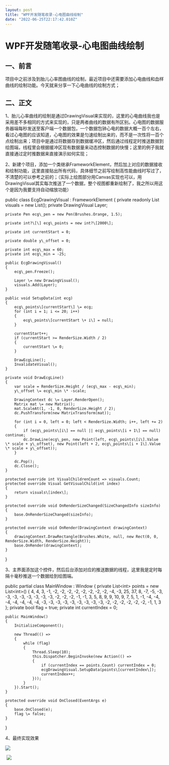 ```yaml
---
layout: post
title: "WPF开发随笔收录-心电图曲线绘制"
date: "2022-06-25T22:17:42.010Z"
---
```

WPF开发随笔收录-心电图曲线绘制
=================

一、前言
----

项目中之前涉及到胎儿心率图曲线的绘制，最近项目中还需要添加心电曲线和血样曲线的绘制功能。今天就来分享一下心电曲线的绘制方式；

二、正文
----

1、胎儿心率曲线的绘制是通过DrawingVisual来实现的，这里的心电曲线我也是采用差不多相同的方式来实现的，只是两者曲线的数据有所区别。心电图的数据服务器端每秒发送至客户端一个数据包，一个数据包钟心电的数据大概一百个左右，看过心电图的应该知道，心电图的效果是匀速绘制出来的，而不是一次性将一百个点绘制出来；项目中是通过将数据存到数据缓冲区，然后通过线程定时推送数据到绘图端，线程里会根据缓冲区现有数据量来动态控制数据的快慢；这里的例子我就直接通过定时推数据来直接演示如何实现；

2、新建个项目，添加一个类继承FrameworkElement，然后加上对应的数据接收和绘制功能，这里直接贴出所有代码，具体细节之前写绘制高性能曲线时写过了，不清楚的可以参考之前的；（实际上绘图部分用Canvas实现也可以，用DrawingVisual其实每次推送了一个数据，整个视图都重新绘制了，我之所以用这个是因为我要支持自动缩放功能）

public class EcgDrawingVisual : FrameworkElement
{
    private readonly List<Visual> visuals = new List<Visual>();
    private DrawingVisual Layer;

    private Pen ecg\_pen = new Pen(Brushes.Orange, 1.5);

    private int?\[\] ecg\_points = new int?\[2000\];

    private int currentStart = 0;

    private double y\_offset = 0;

    private int ecg\_max = 60;
    private int ecg\_min = -25;

    public EcgDrawingVisual()
    {
        ecg\_pen.Freeze();

        Layer \= new DrawingVisual();
        visuals.Add(Layer);
    }

    public void SetupData(int ecg)
    {
        ecg\_points\[currentStart\] \= ecg;
        for (int i = 1; i <= 20; i++)
        {
            ecg\_points\[currentStart \+ i\] = null;
        }

        currentStart++;
        if (currentStart >= RenderSize.Width / 2)
        {
            currentStart \= 0;
        }

        DrawEcgLine();
        InvalidateVisual();
    }

    private void DrawEcgLine()
    {
        var scale = RenderSize.Height / (ecg\_max - ecg\_min);
        y\_offset \= ecg\_min \* -scale;

        DrawingContext dc \= Layer.RenderOpen();
        Matrix mat \= new Matrix();
        mat.ScaleAt(1, -1, 0, RenderSize.Height / 2);
        dc.PushTransform(new MatrixTransform(mat));

        for (int i = 0, left = 0; left < RenderSize.Width; i++, left += 2)
        {
            if (ecg\_points\[i\] == null || ecg\_points\[i + 1\] == null) continue;
            dc.DrawLine(ecg\_pen, new Point(left, ecg\_points\[i\].Value \* scale + y\_offset), new Point(left + 2, ecg\_points\[i + 1\].Value \* scale + y\_offset));
        }

        dc.Pop();
        dc.Close();
    }

    protected override int VisualChildrenCount => visuals.Count;
    protected override Visual GetVisualChild(int index)
    {
        return visuals\[index\];
    }

    protected override void OnRenderSizeChanged(SizeChangedInfo sizeInfo)
    {
        base.OnRenderSizeChanged(sizeInfo);
    }

    protected override void OnRender(DrawingContext drawingContext)
    {
        drawingContext.DrawRectangle(Brushes.White, null, new Rect(0, 0, RenderSize.Width, RenderSize.Height));
        base.OnRender(drawingContext);
    }
}

3、主界面添加这个控件，然后后台添加对应的推送数据的线程，这里我是定时每隔十毫秒推送一个数据给到绘图端。

public partial class MainWindow : Window
{
    private List<int\> points = new List<int\>() { 4, 4, 3, -1, -2, -2, -2, -2, -2, -2, -2, -2, -4, -3, 25, 37, 8, -7, -5, -3, -3, -3, -3, -3, -3, -3, -3, -2, -2, -2, -1, -1, 3, 5, 8, 9, 9, 10, 9, 7, 5, 1, -1, -4, -4, -4, -4, -4, -4, -4, -3, -3, -3, -3, -3, -3, -3, -3, -3, -2, -2, -2, -2, -2, -2, -1, 1, 3 };
    private bool flag = true;
    private int currentIndex = 0;

    public MainWindow()
    {
        InitializeComponent();

        new Thread(() =>
        {
            while (flag)
            {
                Thread.Sleep(10);
                this.Dispatcher.BeginInvoke(new Action(() =>
                {
                    if (currentIndex == points.Count) currentIndex = 0;
                    ecgDrawingVisual.SetupData(points\[currentIndex\]);
                    currentIndex++;
                }));
            }
        }).Start();
    }

    protected override void OnClosed(EventArgs e)
    {
        base.OnClosed(e);
        flag \= false;
    }
}

4、最终实现效果

![](https://img2022.cnblogs.com/blog/2252415/202206/2252415-20220625150929609-1392120546.gif)

 ![](https://img2022.cnblogs.com/blog/2252415/202206/2252415-20220625150948222-337280932.gif)